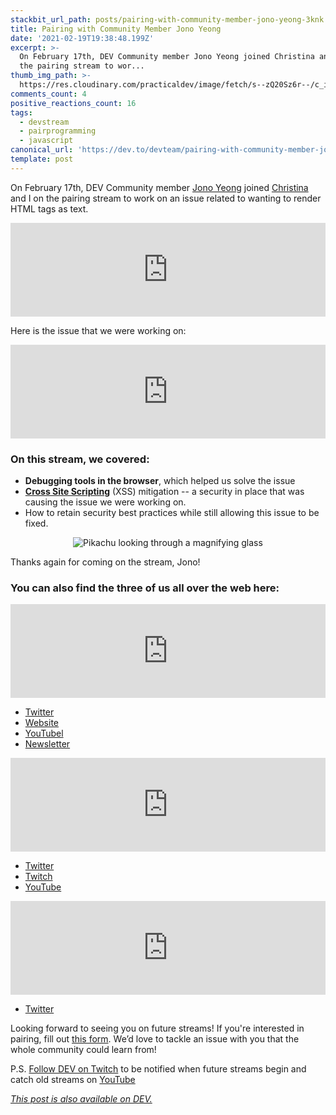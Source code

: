 ```yaml
---
stackbit_url_path: posts/pairing-with-community-member-jono-yeong-3knk
title: Pairing with Community Member Jono Yeong
date: '2021-02-19T19:38:48.199Z'
excerpt: >-
  On February 17th, DEV Community member Jono Yeong joined Christina and I on
  the pairing stream to wor...
thumb_img_path: >-
  https://res.cloudinary.com/practicaldev/image/fetch/s--zQ20Sz6r--/c_imagga_scale,f_auto,fl_progressive,h_420,q_auto,w_1000/https://dev-to-uploads.s3.amazonaws.com/uploads/articles/8qpteiqv2kmku8wnd5xz.jpg
comments_count: 4
positive_reactions_count: 16
tags:
  - devstream
  - pairprogramming
  - javascript
canonical_url: 'https://dev.to/devteam/pairing-with-community-member-jono-yeong-3knk'
template: post
---
```

On <time datetime="2021-02-17">February 17th</time>, DEV Community member [Jono Yeong](https://dev.to/jonoyeong) joined [Christina](https://dev.to/coffeecraftcode) and I on the pairing stream to work on an issue related to wanting to render HTML tags as text.


<iframe class="liquidTag" src="https://dev.to/embed/youtube?args=WO201vtzWM4" style="border: 0; width: 100%;"></iframe>


Here is the issue that we were working on:


<iframe class="liquidTag" src="https://dev.to/embed/github?args=https%3A%2F%2Fgithub.com%2Fforem%2Fforem%2Fissues%2F2204" style="border: 0; width: 100%;"></iframe>


### On this stream, we covered:

* **Debugging tools in the browser**, which helped us solve the issue
* **[Cross Site Scripting](https://owasp.org/www-community/attacks/xss/)** (XSS) mitigation -- a security in place that was causing the issue we were working on.
* How to retain security best practices while still allowing this issue to be fixed.

<center>

![Pikachu looking through a magnifying glass](https://media.giphy.com/media/42wQXwITfQbDGKqUP7/giphy.gif)

</center>

Thanks again for coming on the stream, Jono!

### You can also find the three of us all over the web here:


<iframe class="liquidTag" src="https://dev.to/embed/user?args=jonoyeong" style="border: 0; width: 100%;"></iframe>

* [Twitter](https://twitter.com/JonoYeong)
* [Website](https://www.jonathanyeong.com/)
* [YouTubel](https://www.youtube.com/channel/UClb6km0HLkGUOEjHlp5WdPA0)
* [Newsletter](https://newsletter.jonathanyeong.com/)



<iframe class="liquidTag" src="https://dev.to/embed/user?args=nickytonline" style="border: 0; width: 100%;"></iframe>

* [Twitter](https://twitter.com/nickytonline)
* [Twitch](https://www.twitch.tv/nickytonline)
* [YouTube](https://iamdeveloper.com/youtube)




<iframe class="liquidTag" src="https://dev.to/embed/user?args=coffeecraftcode" style="border: 0; width: 100%;"></iframe>

* [Twitter](https://twitter.com/coffeecraftcode)

Looking forward to seeing you on future streams! If you're interested in pairing, fill out [this form](https://iamdeveloper.com/pair). We’d love to tackle an issue with you that the whole community could learn from!

P.S. [Follow DEV on Twitch](https://twitch.tv/thepracticaldev) to be notified when future streams begin and catch old streams on [YouTube](https://www.youtube.com/c/thepracticaldevteam)


*[This post is also available on DEV.](https://dev.to/devteam/pairing-with-community-member-jono-yeong-3knk)*


<script>
const parent = document.getElementsByTagName('head')[0];
const script = document.createElement('script');
script.type = 'text/javascript';
script.src = 'https://cdnjs.cloudflare.com/ajax/libs/iframe-resizer/4.1.1/iframeResizer.min.js';
script.charset = 'utf-8';
script.onload = function() {
    window.iFrameResize({}, '.liquidTag');
};
parent.appendChild(script);
</script>    
